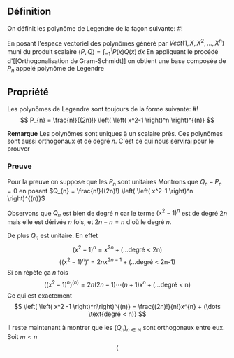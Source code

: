 ## Définition
On définit les polynôme de Legendre de la façon suivante: #!

En posant l'espace vectoriel des polynômes généré par $Vect(1, X, X^2, \dots, X^n)$ muni du produit scalaire $\langle P, Q \rangle = \int _{-1}^1P(x)Q(x) \, dx$ En appliquant le procédé d'[[Orthogonalisation de Gram-Schmidt]] on obtient une base composée de $P_{n}$ appelé polynôme de Legendre 

## Propriété
Les polynômes de Legendre sont toujours de la forme suivante: #!
$$
P_{n} = \frac{n!}{(2n)!} \left( \left( x^2-1 \right)^n  \right)^{(n)} 
$$

**Remarque** Les polynômes sont uniques à un scalaire près. Ces polynômes sont aussi orthogonaux et de degré $n$. C'est ce qui nous servirai pour le prouver
### Preuve
Pour la preuve on suppose que les $P_{n}$ sont unitaires
Montrons que $Q_{n} - P_{n} = 0$ en posant $Q_{n} = \frac{n!}{(2n)!} \left( \left( x^2-1 \right)^n  \right)^{(n)}$

Observons que $Q_{n}$ est bien de degré $n$ car le terme $(x^2 - 1)^n$ est de degré $2n$ mais elle est dérivée $n$ fois, et $2n - n =n$ d'où le degré $n$.

De plus $Q_{n}$ est unitaire. En effet
$$\left( x^2 -1 \right)^n = x^{2n} + (\dots \text{degré < 2n)}$$
$$
\left(   \left( x^2 -1 \right)^n\right)' = 2nx^{2n-1} + (\dots \text{degré < 2n-1)}
$$
Si on répète ça $n$ fois
$$\left(   \left( x^2 -1 \right)^n\right)^{(n)} = 2n(2n-1)\cdots (n+1)x^{n} + (\dots \text{degré < n)}$$
Ce qui est exactement
$$
\left(   \left( x^2 -1 \right)^n\right)^{(n)} = \frac{(2n)!}{n!}x^{n} + (\dots \text{degré < n)}
$$

Il reste maintenant à montrer que les $(Q_{n})_{n \in \mathbb{N}}$ sont orthogonaux entre eux.
Soit $m < n$
$$\langle$$